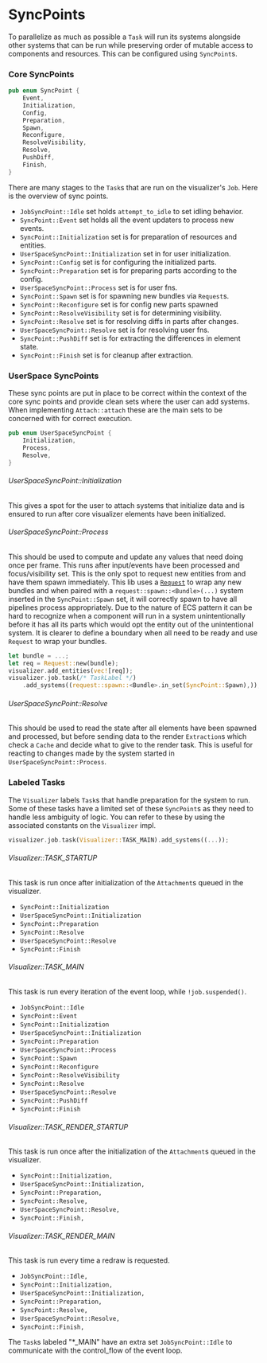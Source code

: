 # SyncPoints

To parallelize as much as possible a `Task` will run its systems 
alongside other systems that can be run while preserving order of
mutable access to components and resources. This can be configured using
`SyncPoint`s. 

### Core SyncPoints
```rust
pub enum SyncPoint {
    Event,
    Initialization,
    Config,
    Preparation,
    Spawn,
    Reconfigure,
    ResolveVisibility,
    Resolve,
    PushDiff,
    Finish,
}
```
There are many stages to the `Task`s that are run on the visualizer's `Job`.
Here is the overview of sync points. 
- `JobSyncPoint::Idle` set holds `attempt_to_idle` to set idling behavior.
- `SyncPoint::Event` set holds all the event updaters to process new events.
- `SyncPoint::Initialization` set is for preparation of resources and entities.
- `UserSpaceSyncPoint::Initialization` set in for user initialization.
- `SyncPoint::Config` set is for configuring the initialized parts.
- `SyncPoint::Preparation` set is for preparing parts according to the config.
- `UserSpaceSyncPoint::Process` set is for user fns.
- `SyncPoint::Spawn` set is for spawning new bundles via `Request`s.
- `SyncPoint::Reconfigure` set is for config new parts spawned
- `SyncPoint::ResolveVisibility` set is for determining visibility.
- `SyncPoint::Resolve` set is for resolving diffs in parts after changes.
- `UserSpaceSyncPoint::Resolve` set is for resolving user fns.
- `SyncPoint::PushDiff` set is for extracting the differences in element state.
- `SyncPoint::Finish` set is for cleanup after extraction.


### UserSpace SyncPoints

These sync points are put in place to be correct within the context of the 
core sync points and provide clean sets where the user can add systems. When implementing
`Attach::attach` these are the main sets to be concerned with for correct execution.
```rust
pub enum UserSpaceSyncPoint {
    Initialization,
    Process,
    Resolve,
}
```
###### UserSpaceSyncPoint::Initialization
This gives a spot for the user to attach systems that initialize data and is ensured to run
after core visualizer elements have been initialized.
###### UserSpaceSyncPoint::Process
This should be used to compute and update any values that need doing once per frame.
This runs after input/events have been processed and focus/visibility set. This is 
the only spot to request new entities from and have them spawn immediately. This lib
uses a [`Request`](request.md) to wrap any new bundles and when paired with a 
`request::spawn::<Bundle>(...)` system inserted in the `SyncPoint::Spawn` set, it will
correctly spawn to have all pipelines process appropriately. Due to the nature of 
ECS pattern it can be hard to recognize when a component will run in a system unintentionally
before it has all its parts which would opt the entity out of the unintentional system.
It is clearer to define a boundary when all need to be ready and use `Request` to wrap 
your bundles.
```rust
let bundle = ...;
let req = Request::new(bundle);
visualizer.add_entities(vec![req]);
visualizer.job.task(/* TaskLabel */)
    .add_systems((request::spawn::<Bundle>.in_set(SyncPoint::Spawn),));
```
###### UserSpaceSyncPoint::Resolve

This should be used to read the state after all elements have been spawned and
processed, but before sending data to the render `Extraction`s which check a
`Cache` and decide what to give to the render task. This is useful for reacting to changes
made by the system started in `UserSpaceSyncPoint::Process`.

### Labeled Tasks
The `Visualizer` labels `Task`s that handle preparation for the system to run. Some of these tasks have
a limited set of these `SyncPoint`s as they need to handle less ambiguity of logic. You can
refer to these by using the associated constants on the `Visualizer` impl.
```rust
visualizer.job.task(Visualizer::TASK_MAIN).add_systems((...));
```
###### Visualizer::TASK_STARTUP
This task is run once after initialization of the `Attachment`s queued in the visualizer.

- `SyncPoint::Initialization`
- `UserSpaceSyncPoint::Initialization`
- `SyncPoint::Preparation`
- `SyncPoint::Resolve`
- `UserSpaceSyncPoint::Resolve`
- `SyncPoint::Finish`

###### Visualizer::TASK_MAIN
This task is run every iteration of the event loop, while `!job.suspended()`.

- `JobSyncPoint::Idle`
- `SyncPoint::Event`
- `SyncPoint::Initialization`
- `UserSpaceSyncPoint::Initialization`
- `SyncPoint::Preparation`
- `UserSpaceSyncPoint::Process`
- `SyncPoint::Spawn`
- `SyncPoint::Reconfigure`
- `SyncPoint::ResolveVisibility`
- `SyncPoint::Resolve`
- `UserSpaceSyncPoint::Resolve`
- `SyncPoint::PushDiff`
- `SyncPoint::Finish`

###### Visualizer::TASK_RENDER_STARTUP
This task is run once after the initialization of the `Attachment`s queued in the visualizer.

- `SyncPoint::Initialization,`
- `UserSpaceSyncPoint::Initialization,`
- `SyncPoint::Preparation,`
- `SyncPoint::Resolve,`
- `UserSpaceSyncPoint::Resolve,`
- `SyncPoint::Finish,`

###### Visualizer::TASK_RENDER_MAIN
This task is run every time a redraw is requested.

- `JobSyncPoint::Idle,`
- `SyncPoint::Initialization,`
- `UserSpaceSyncPoint::Initialization,`
- `SyncPoint::Preparation,`
- `SyncPoint::Resolve,`
- `UserSpaceSyncPoint::Resolve,`
- `SyncPoint::Finish,`


The `Task`s labeled "*_MAIN" have an extra set `JobSyncPoint::Idle` to communicate with 
the control_flow of the event loop.